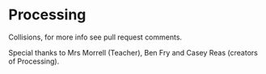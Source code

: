# Processing

Collisions, for more info see pull request comments.

Special thanks to Mrs Morrell (Teacher), Ben Fry and Casey Reas (creators of Processing).

